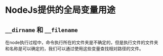 # NodeJs提供的全局变量用途

## `__dirname` 和 `__filename`
在node执行过程中，命令执行所在的文件夹是不确定的，但是执行文件的文件夹和名称是可以确定的，我们可以通过使用这些变量查找相对路径的文件。